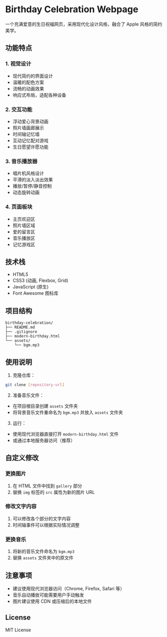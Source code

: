 # Birthday Celebration Webpage

一个充满爱意的生日祝福网页，采用现代化设计风格，融合了 Apple 风格的简约美学。

## 功能特点

### 1. 视觉设计
- 现代简约的界面设计
- 温暖的配色方案
- 流畅的动画效果
- 响应式布局，适配各种设备

### 2. 交互功能
- 浮动爱心背景动画
- 照片墙画廊展示
- 时间轴记忆墙
- 互动记忆配对游戏
- 生日愿望许愿功能

### 3. 音乐播放器
- 唱片机风格设计
- 平滑的淡入淡出效果
- 播放/暂停/静音控制
- 动态旋转动画

### 4. 页面板块
- 主页欢迎区
- 照片墙区域
- 爱的留言区
- 音乐播放区
- 记忆游戏区

## 技术栈
- HTML5
- CSS3 (动画, Flexbox, Grid)
- JavaScript (原生)
- Font Awesome 图标库

## 项目结构
```
birthday-celebration/
├── README.md
├── .gitignore
├── modern-birthday.html
└── assets/
    └── bgm.mp3
```

## 使用说明

1. 克隆仓库：
```bash
git clone [repository-url]
```

2. 准备音乐文件：
- 在项目根目录创建 `assets` 文件夹
- 将背景音乐文件重命名为 `bgm.mp3` 并放入 `assets` 文件夹

3. 运行：
- 使用现代浏览器直接打开 `modern-birthday.html` 文件
- 或通过本地服务器访问（推荐）

## 自定义修改

### 更换图片
1. 在 HTML 文件中找到 `gallery` 部分
2. 替换 `img` 标签的 `src` 属性为新的图片 URL

### 修改文字内容
1. 可以修改各个部分的文字内容
2. 时间轴事件可以根据实际情况调整

### 更换音乐
1. 将新的音乐文件命名为 `bgm.mp3`
2. 替换 `assets` 文件夹中的原文件

## 注意事项
- 建议使用现代浏览器访问（Chrome, Firefox, Safari 等）
- 音乐自动播放可能需要用户手动触发
- 图片建议使用 CDN 或压缩后的本地文件

## License
MIT License 